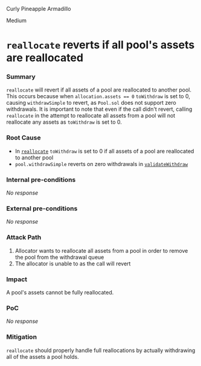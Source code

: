 Curly Pineapple Armadillo

Medium

# `reallocate` reverts if all pool's assets are reallocated

### Summary

`reallocate` will revert if all assets of a pool are reallocated to another pool. This occurs because when `allocation.assets == 0` `toWithdraw` is set to 0, causing `withdrawSimple` to revert, as `Pool.sol` does not support zero withdrawals.
It is important to note that even if the call didn't revert, calling `reallocate` in the attempt to reallocate all assets from a pool will not reallocate any assets as `toWithdraw` is set to 0.

### Root Cause

- In [`reallocate`](https://github.com/sherlock-audit/2024-06-new-scope/blob/c8300e73f4d751796daad3dadbae4d11072b3d79/zerolend-one/contracts/core/vaults/CuratedVault.sol#L250) `toWithdraw` is set to 0 if all assets of a pool are reallocated to another pool
- `pool.withdrawSimple` reverts on zero withdrawals in [`validateWithdraw`](https://github.com/sherlock-audit/2024-06-new-scope/blob/c8300e73f4d751796daad3dadbae4d11072b3d79/zerolend-one/contracts/core/pool/logic/ValidationLogic.sol#L97)

### Internal pre-conditions

_No response_

### External pre-conditions

_No response_

### Attack Path

1. Allocator wants to reallocate all assets from a pool in order to remove the pool from the withdrawal queue
2. The allocator is unable to as the call will revert

### Impact

A pool's assets cannot be fully reallocated.

### PoC

_No response_

### Mitigation

`reallocate` should properly handle full reallocations by actually withdrawing all of the assets a pool holds.